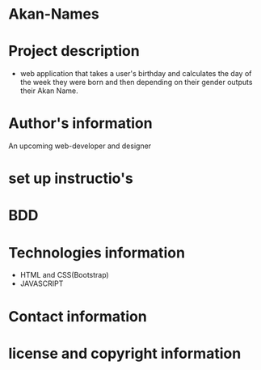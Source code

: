 # Akan-Names
# Project description
* web application that takes a user's birthday and calculates the day of the week they were born and then depending on their gender outputs their Akan Name. 
# Author's information
An upcoming web-developer and designer

# set up instructio's

# BDD

# Technologies information
* HTML and CSS(Bootstrap)
* JAVASCRIPT
# Contact information

# license and copyright information